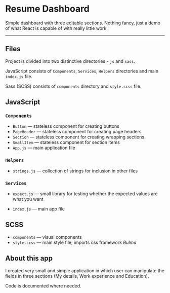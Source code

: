 # Resume Dashboard
Simple dashboard with three editable sections. Nothing fancy, just a demo of what React is capable of with really little work.

---

## Files
Project is divided into two distinctive directories - `js` and `sass`.

JavaScript consists of `Components`, `Services`, `Helpers` directories and main `index.js` file.

Sass (SCSS) consists of `components` directory and `style.scss` file.

## JavaScript
### `Components`
* `Button` — stateless component for creating buttons
* `PageHeader` — stateless component for creating page headers
* `Section` — stateless component for creating wrapping sections
* `SmallItem` — stateless component for section items
* `App.js` — main application file

### `Helpers`
* `strings.js` — collection of strings for inclusion in other files

### `Services`
* `expect.js` — small library for testing whether the expected values are what you want

* `index.js` — main app file

## SCSS
* `components` — visual components
* `style.scss` — main style file, imports css framework _Bulma_

## About this app
I created very small and simple application in which user can manipulate the fields in three sections (My details, Work experience and Education).

Code is documented where needed.

